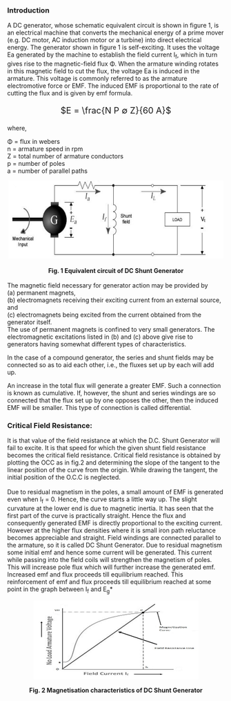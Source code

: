 ### Introduction 
A DC generator, whose schematic equivalent circuit is shown in figure 1, is an electrical machine that converts the mechanical energy of a prime mover (e.g. DC motor, AC induction motor or a turbine) into direct electrical energy. The generator shown in figure 1 is self-exciting. It uses the voltage Ea generated by the machine to establish the field current I<sub>f</sub>, which in turn gives rise to the magnetic-field flux Φ. When the armature winding rotates in this magnetic field to cut the flux, the voltage Ea is induced in the armature. This voltage is commonly referred to as the armature electromotive force or EMF. The induced EMF is proportional to the rate of cutting the flux and is given by emf formula.<br> 

<center style="font-size:20px;">

$E = \frac{N P ∅ Z}{60 A}$

</center>


where,<br>

Φ = flux in webers<br>
n = armature speed in rpm <br>
Z = total number of armature conductors <br>
p = number of poles <br>
a = number of parallel paths<br>

<center><img src="images/fig4_1.jpg" alt="" style="height:180px;width:500px;"></center><br>
<center><b>Fig. 1 Equivalent circuit of DC Shunt Generator</b></center><br>
The magnetic field necessary for generator action may be provided by<br> (a) permanent magnets,<br> (b) electromagnets receiving their exciting current from an external source, and<br> (c) electromagnets being excited from the current obtained from the generator itself.<br>The use of permanent magnets is confined to very small generators. The electromagnetic excitations listed in (b) and (c) above give rise to generators having somewhat different types of characteristics.<br>

In the case of a compound generator, the series and shunt fields may be connected so as to aid each other, i.e., the fluxes set up by each will add up.<br>

An increase in the total flux will generate a greater EMF. Such a connection is known as cumulative. If, however, the shunt and series windings are so connected that the flux set up by one opposes the other, then the induced EMF will be smaller. This type of connection is called differential.<br>

### Critical Field Resistance:

It is that value of the field resistance at which the D.C. Shunt Generator will fail to excite. It is that speed for which the given shunt field resistance becomes the critical field resistance. Critical field resistance is obtained by plotting the OCC as in fig.2 and determining the slope of the tangent to the linear position of the curve from the origin. While drawing the tangent, the initial position of the O.C.C is neglected.<br><br>
Due to residual magnetism in the poles, a small amount of EMF is generated even when I<sub>f</sub> = 0. Hence, the curve starts a little way up. The slight curvature at the lower end is due to magnetic inertia. It has seen that the first part of the curve is practically straight. Hence the flux and consequently generated EMF is directly proportional to the exciting current. However at the higher flux densities where it is small iron path reluctance becomes appreciable and straight. Field windings are connected parallel to the armature, so it is called DC Shunt Generator. Due to residual magnetism some initial emf and hence some current will be generated. This current while passing into the field coils will strengthen the magnetism of poles. This will increase pole flux which will further increase the generated emf. Increased emf and flux proceeds till equilibrium reached. This reinforcement of emf and flux proceeds till equilibrium reached at some point in the graph between I<sub>f</sub> and E<sub>g</sub>* <br> 
<center><img align="middle" alt="" src="images/DCS-02.jpg" style="width:382px;height:182px"/></center><br>
<center><b>Fig. 2 Magnetisation characteristics of DC Shunt Generator</b></center>